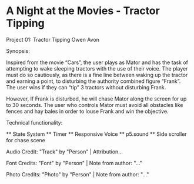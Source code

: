 # A Night at the Movies - Tractor Tipping

Project 01: Tractor Tipping
Owen Avon

Synopsis:

Inspired from the movie “Cars”, the user plays as Mator and has the task of attempting to wake sleeping tractors with the use of their voice. The player must do so cautiously, as there is a fine line between waking up the tractor and earning a point, to disturbing the authority combined figure “Frank”. The user wins if they can “tip” 3 tractors without disturbing Frank.

However, If Frank is disturbed, he will chase Mator along the screen for up to 30 seconds. The user who controls Mator must avoid all obstacles like fences and hay bales in order to louse Frank and win the objective.


Technical functionality:

** State System
** Timer
** Responsive Voice
** p5.sound
** Side scroller for chase scene

Audio Credit:
"Track" by "Person" | Attribution...

Font Credits:
"Font" by  "Person" | Note from author: "..."

Photo Credits:
"Photo" by  "Person" | Note from author: "..."
